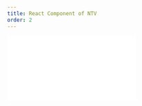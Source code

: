 ```yaml
---
title: React Component of NTV
order: 2
---
```


<embed src="@/docs/guide/ntv/ntv-comp.zh.md"></embed>
